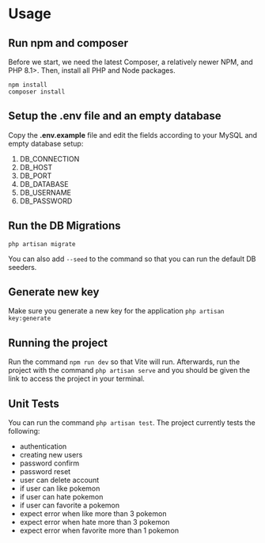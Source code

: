# Usage

## Run npm and composer
Before we start, we need the latest Composer, a relatively newer NPM, and PHP 8.1>. Then, install all PHP and Node packages.
```
npm install
composer install
```

## Setup the .env file and an empty database

Copy the __.env.example__ file and edit the fields according to your MySQL and empty database setup:
 1. DB_CONNECTION
 2. DB_HOST
 3. DB_PORT
 4. DB_DATABASE
 5. DB_USERNAME
 6. DB_PASSWORD

## Run the DB Migrations
```
php artisan migrate
```
You can also add `--seed` to the command so that you can run the default DB seeders.

## Generate new key
Make sure you generate a new key for the application 
`php artisan key:generate`

## Running the project
Run the command `npm run dev` so that Vite will run. Afterwards, run the project with the command `php artisan serve` and you should be given the link to access the project in your terminal.

## Unit Tests
You can run the command `php artisan test`.
The project currently tests the following:
- authentication
- creating new users
- password confirm
- password reset
- user can delete account
- if user can like pokemon
- if user can hate pokemon
- if user can favorite a pokemon
- expect error when like more than 3 pokemon
- expect error when hate more than 3 pokemon
- expect error when favorite more than 1 pokemon
